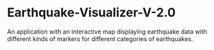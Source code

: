 # Earthquake-Visualizer-V-2.0
An application with an interactive map displaying earthquake data with different kinds of markers for different categories of earthquakes.
